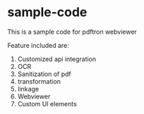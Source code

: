 # sample-code

This is a sample code for pdftron webviewer


Feature included are:
1. Customized api integration
2. OCR
3. Sanitization of pdf
4. transformation
5. linkage
6. Webviewer
7. Custom UI elements
